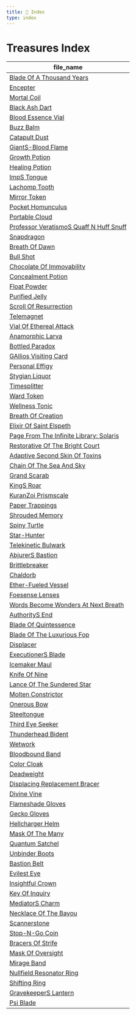 ```yaml
---
title: 📑 Index
type: index
---
```


# Treasures Index

| file_name                                                                                                                                   |
| ------------------------------------------------------------------------------------------------------------------------------------------- |
| [Blade Of A Thousand Years](../Artifacts/Blade%20Of%20A%20Thousand%20Years)                                                                 |
| [Encepter](../Artifacts/Encepter)                                                                                                           |
| [Mortal Coil](../Artifacts/Mortal%20Coil)                                                                                                   |
| [Black Ash Dart](../Consumables/1st%20Echelon%20Consumables/Black%20Ash%20Dart)                                                             |
| [Blood Essence Vial](../Consumables/1st%20Echelon%20Consumables/Blood%20Essence%20Vial)                                                     |
| [Buzz Balm](../Consumables/1st%20Echelon%20Consumables/Buzz%20Balm)                                                                         |
| [Catapult Dust](../Consumables/1st%20Echelon%20Consumables/Catapult%20Dust)                                                                 |
| [GiantS-Blood Flame](../Consumables/1st%20Echelon%20Consumables/GiantS-Blood%20Flame)                                                       |
| [Growth Potion](../Consumables/1st%20Echelon%20Consumables/Growth%20Potion)                                                                 |
| [Healing Potion](../Consumables/1st%20Echelon%20Consumables/Healing%20Potion)                                                               |
| [ImpS Tongue](../Consumables/1st%20Echelon%20Consumables/ImpS%20Tongue)                                                                     |
| [Lachomp Tooth](../Consumables/1st%20Echelon%20Consumables/Lachomp%20Tooth)                                                                 |
| [Mirror Token](../Consumables/1st%20Echelon%20Consumables/Mirror%20Token)                                                                   |
| [Pocket Homunculus](../Consumables/1st%20Echelon%20Consumables/Pocket%20Homunculus)                                                         |
| [Portable Cloud](../Consumables/1st%20Echelon%20Consumables/Portable%20Cloud)                                                               |
| [Professor VeratismoS Quaff N Huff Snuff](../Consumables/1st%20Echelon%20Consumables/Professor%20VeratismoS%20Quaff%20N%20Huff%20Snuff)     |
| [Snapdragon](../Consumables/1st%20Echelon%20Consumables/Snapdragon)                                                                         |
| [Breath Of Dawn](../Consumables/2nd%20Echelon%20Consumables/Breath%20Of%20Dawn)                                                             |
| [Bull Shot](../Consumables/2nd%20Echelon%20Consumables/Bull%20Shot)                                                                         |
| [Chocolate Of Immovability](../Consumables/2nd%20Echelon%20Consumables/Chocolate%20Of%20Immovability)                                       |
| [Concealment Potion](../Consumables/2nd%20Echelon%20Consumables/Concealment%20Potion)                                                       |
| [Float Powder](../Consumables/2nd%20Echelon%20Consumables/Float%20Powder)                                                                   |
| [Purified Jelly](../Consumables/2nd%20Echelon%20Consumables/Purified%20Jelly)                                                               |
| [Scroll Of Resurrection](../Consumables/2nd%20Echelon%20Consumables/Scroll%20Of%20Resurrection)                                             |
| [Telemagnet](../Consumables/2nd%20Echelon%20Consumables/Telemagnet)                                                                         |
| [Vial Of Ethereal Attack](../Consumables/2nd%20Echelon%20Consumables/Vial%20Of%20Ethereal%20Attack)                                         |
| [Anamorphic Larva](../Consumables/3rd%20Echelon%20Consumables/Anamorphic%20Larva)                                                           |
| [Bottled Paradox](../Consumables/3rd%20Echelon%20Consumables/Bottled%20Paradox)                                                             |
| [GAllios Visiting Card](../Consumables/3rd%20Echelon%20Consumables/GAllios%20Visiting%20Card)                                               |
| [Personal Effigy](../Consumables/3rd%20Echelon%20Consumables/Personal%20Effigy)                                                             |
| [Stygian Liquor](../Consumables/3rd%20Echelon%20Consumables/Stygian%20Liquor)                                                               |
| [Timesplitter](../Consumables/3rd%20Echelon%20Consumables/Timesplitter)                                                                     |
| [Ward Token](../Consumables/3rd%20Echelon%20Consumables/Ward%20Token)                                                                       |
| [Wellness Tonic](../Consumables/3rd%20Echelon%20Consumables/Wellness%20Tonic)                                                               |
| [Breath Of Creation](../Consumables/4th%20Echelon%20Consumables/Breath%20Of%20Creation)                                                     |
| [Elixir Of Saint Elspeth](../Consumables/4th%20Echelon%20Consumables/Elixir%20Of%20Saint%20Elspeth)                                         |
| [Page From The Infinite Library: Solaris](../Consumables/4th%20Echelon%20Consumables/Page%20From%20The%20Infinite%20Library%3A%20Solaris)   |
| [Restorative Of The Bright Court](../Consumables/4th%20Echelon%20Consumables/Restorative%20Of%20The%20Bright%20Court)                       |
| [Adaptive Second Skin Of Toxins](../Leveled%20Treasures/Leveled%20Armor%20Treasures/Adaptive%20Second%20Skin%20Of%20Toxins)                 |
| [Chain Of The Sea And Sky](../Leveled%20Treasures/Leveled%20Armor%20Treasures/Chain%20Of%20The%20Sea%20And%20Sky)                           |
| [Grand Scarab](../Leveled%20Treasures/Leveled%20Armor%20Treasures/Grand%20Scarab)                                                           |
| [KingS Roar](../Leveled%20Treasures/Leveled%20Armor%20Treasures/KingS%20Roar)                                                               |
| [KuranZoi Prismscale](../Leveled%20Treasures/Leveled%20Armor%20Treasures/KuranZoi%20Prismscale)                                             |
| [Paper Trappings](../Leveled%20Treasures/Leveled%20Armor%20Treasures/Paper%20Trappings)                                                     |
| [Shrouded Memory](../Leveled%20Treasures/Leveled%20Armor%20Treasures/Shrouded%20Memory)                                                     |
| [Spiny Turtle](../Leveled%20Treasures/Leveled%20Armor%20Treasures/Spiny%20Turtle)                                                           |
| [Star-Hunter](../Leveled%20Treasures/Leveled%20Armor%20Treasures/Star-Hunter)                                                               |
| [Telekinetic Bulwark](../Leveled%20Treasures/Leveled%20Armor%20Treasures/Telekinetic%20Bulwark)                                             |
| [AbjurerS Bastion](../Leveled%20Treasures/Leveled%20Implement%20Treasures/AbjurerS%20Bastion)                                               |
| [Brittlebreaker](../Leveled%20Treasures/Leveled%20Implement%20Treasures/Brittlebreaker)                                                     |
| [Chaldorb](../Leveled%20Treasures/Leveled%20Implement%20Treasures/Chaldorb)                                                                 |
| [Ether-Fueled Vessel](../Leveled%20Treasures/Leveled%20Implement%20Treasures/Ether-Fueled%20Vessel)                                         |
| [Foesense Lenses](../Leveled%20Treasures/Leveled%20Implement%20Treasures/Foesense%20Lenses)                                                 |
| [Words Become Wonders At Next Breath](../Leveled%20Treasures/Leveled%20Implement%20Treasures/Words%20Become%20Wonders%20At%20Next%20Breath) |
| [AuthorityS End](../Leveled%20Treasures/Leveled%20Weapon%20Treasures/AuthorityS%20End)                                                      |
| [Blade Of Quintessence](../Leveled%20Treasures/Leveled%20Weapon%20Treasures/Blade%20Of%20Quintessence)                                      |
| [Blade Of The Luxurious Fop](../Leveled%20Treasures/Leveled%20Weapon%20Treasures/Blade%20Of%20The%20Luxurious%20Fop)                        |
| [Displacer](../Leveled%20Treasures/Leveled%20Weapon%20Treasures/Displacer)                                                                  |
| [ExecutionerS Blade](../Leveled%20Treasures/Leveled%20Weapon%20Treasures/ExecutionerS%20Blade)                                              |
| [Icemaker Maul](../Leveled%20Treasures/Leveled%20Weapon%20Treasures/Icemaker%20Maul)                                                        |
| [Knife Of Nine](../Leveled%20Treasures/Leveled%20Weapon%20Treasures/Knife%20Of%20Nine)                                                      |
| [Lance Of The Sundered Star](../Leveled%20Treasures/Leveled%20Weapon%20Treasures/Lance%20Of%20The%20Sundered%20Star)                        |
| [Molten Constrictor](../Leveled%20Treasures/Leveled%20Weapon%20Treasures/Molten%20Constrictor)                                              |
| [Onerous Bow](../Leveled%20Treasures/Leveled%20Weapon%20Treasures/Onerous%20Bow)                                                            |
| [Steeltongue](../Leveled%20Treasures/Leveled%20Weapon%20Treasures/Steeltongue)                                                              |
| [Third Eye Seeker](../Leveled%20Treasures/Leveled%20Weapon%20Treasures/Third%20Eye%20Seeker)                                                |
| [Thunderhead Bident](../Leveled%20Treasures/Leveled%20Weapon%20Treasures/Thunderhead%20Bident)                                              |
| [Wetwork](../Leveled%20Treasures/Leveled%20Weapon%20Treasures/Wetwork)                                                                      |
| [Bloodbound Band](../Leveled%20Treasures/Other%20Leveled%20Treasures/Bloodbound%20Band)                                                     |
| [Color Cloak](../Trinkets/1st%20Echelon%20Trinkets/Color%20Cloak)                                                                           |
| [Deadweight](../Trinkets/1st%20Echelon%20Trinkets/Deadweight)                                                                               |
| [Displacing Replacement Bracer](../Trinkets/1st%20Echelon%20Trinkets/Displacing%20Replacement%20Bracer)                                     |
| [Divine Vine](../Trinkets/1st%20Echelon%20Trinkets/Divine%20Vine)                                                                           |
| [Flameshade Gloves](../Trinkets/1st%20Echelon%20Trinkets/Flameshade%20Gloves)                                                               |
| [Gecko Gloves](../Trinkets/1st%20Echelon%20Trinkets/Gecko%20Gloves)                                                                         |
| [Hellcharger Helm](../Trinkets/1st%20Echelon%20Trinkets/Hellcharger%20Helm)                                                                 |
| [Mask Of The Many](../Trinkets/1st%20Echelon%20Trinkets/Mask%20Of%20The%20Many)                                                             |
| [Quantum Satchel](../Trinkets/1st%20Echelon%20Trinkets/Quantum%20Satchel)                                                                   |
| [Unbinder Boots](../Trinkets/1st%20Echelon%20Trinkets/Unbinder%20Boots)                                                                     |
| [Bastion Belt](../Trinkets/2nd%20Echelon%20Trinkets/Bastion%20Belt)                                                                         |
| [Evilest Eye](../Trinkets/2nd%20Echelon%20Trinkets/Evilest%20Eye)                                                                           |
| [Insightful Crown](../Trinkets/2nd%20Echelon%20Trinkets/Insightful%20Crown)                                                                 |
| [Key Of Inquiry](../Trinkets/2nd%20Echelon%20Trinkets/Key%20Of%20Inquiry)                                                                   |
| [MediatorS Charm](../Trinkets/2nd%20Echelon%20Trinkets/MediatorS%20Charm)                                                                   |
| [Necklace Of The Bayou](../Trinkets/2nd%20Echelon%20Trinkets/Necklace%20Of%20The%20Bayou)                                                   |
| [Scannerstone](../Trinkets/2nd%20Echelon%20Trinkets/Scannerstone)                                                                           |
| [Stop-N-Go Coin](../Trinkets/2nd%20Echelon%20Trinkets/Stop-N-Go%20Coin)                                                                     |
| [Bracers Of Strife](../Trinkets/3rd%20Echelon%20Trinkets/Bracers%20Of%20Strife)                                                             |
| [Mask Of Oversight](../Trinkets/3rd%20Echelon%20Trinkets/Mask%20Of%20Oversight)                                                             |
| [Mirage Band](../Trinkets/3rd%20Echelon%20Trinkets/Mirage%20Band)                                                                           |
| [Nullfield Resonator Ring](../Trinkets/3rd%20Echelon%20Trinkets/Nullfield%20Resonator%20Ring)                                               |
| [Shifting Ring](../Trinkets/3rd%20Echelon%20Trinkets/Shifting%20Ring)                                                                       |
| [GravekeeperS Lantern](../Trinkets/4th%20Echelon%20Trinkets/GravekeeperS%20Lantern)                                                         |
| [Psi Blade](../Trinkets/4th%20Echelon%20Trinkets/Psi%20Blade)                                                                               |
